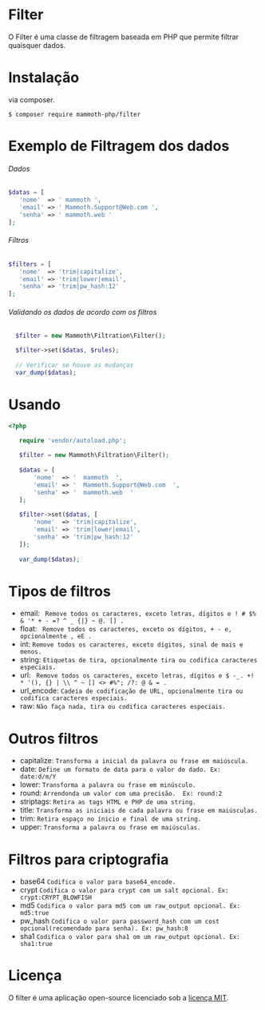 # Filter

O Filter é uma classe de filtragem baseada em PHP que permite filtrar quaisquer dados.

# Instalação

via composer.

```
$ composer require mammoth-php/filter
``` 

# Exemplo de Filtragem dos dados

###### Dados

``` php
$datas = [
   'nome'  => ' mammoth ',
   'email' => ' Mammoth.Support@Web.com ',
   'senha' => ' mammoth.web '
];
```

###### Filtros

``` php
$filters = [
   'nome'  => 'trim|capitalize',
   'email' => 'trim|lower|email',
   'senha' => 'trim|pw_hash:12'
];
 ```
 
 ###### Validando os dados de acordo com os filtros
 
 ``` php
   $filter = new Mammoth\Filtration\Filter();

   $filter->set($datas, $rules);
   
   // Verificar se houve as mudanças
   var_dump($datas);
 ```
 
 # Usando
 
 ``` php
 <?php
 
    require 'vendor/autoload.php';
    
    $filter = new Mammoth\Filtration\Filter();
    
    $datas = [
        'nome'  => '  mammoth  ',
        'email' => '  Mammoth.Support@Web.com  ',
        'senha' => '  mammoth.web  '
    ];
    
    $filter->set($datas, [
        'nome'  => 'trim|capitalize',
        'email' => 'trim|lower|email',
        'senha' => 'trim|pw_hash:12'
    ]);
    
    var_dump($datas);
```

# Tipos de filtros

* email:          ` Remove todos os caracteres, exceto letras, dígitos e ! # $% & '* + - =? ^ _ {|} ~ @. [] .`              
* float:          ` Remove todos os caracteres, exceto os dígitos, + - e, opcionalmente , eE .`  
* int:            ` Remove todos os caracteres, exceto dígitos, sinal de mais e menos. `
* string:         ` Etiquetas de tira, opcionalmente tira ou codifica caracteres especiais. ` 
* url:            ` Remove todos os caracteres, exceto letras, dígitos e $ -_. +! * '(), {} | \\ ^ ~ [] <> #%"; /?: @ & = .`  
* url_encode:     ` Cadeia de codificação de URL, opcionalmente tira ou codifica caracteres especiais. `
* raw:            ` Não faça nada, tira ou codifica caracteres especiais. `

# Outros filtros

* capitalize:     ` Transforma a inicial da palavra ou frase em maiúscula. `                         
* date:           ` Define um formato de data para o valor do dado. Ex: date:d/m/Y  `     
* lower:          ` Transforma a palavra ou frase em minúsculo. `    
* round:          ` Arrendonda um valor com uma precisão.  Ex: round:2  `  
* striptags:      ` Retira as tags HTML e PHP de uma string.  `           
* title:          ` Transforma as iniciais de cada palavra ou frase em maiúsculas. `
* trim:           ` Retira espaço no ínicio e final de uma string. `
* upper:          ` Transforma a palavra ou frase em maiúsculas. `

# Filtros para criptografia

* base64         ` Codifica o valor para base64_encode. `
* crypt          ` Codifica o valor para crypt com um salt opcional. Ex: crypt:CRYPT_BLOWFISH `
* md5            ` Codifica o valor para md5 com um raw_output opcional. Ex: md5:true `
* pw_hash        ` Codifica o valor para password_hash com um cost opcional(recomendado para senha). Ex: pw_hash:8 `
* sha1           ` Codifica o valor para sha1 om um raw_output opcional. Ex: sha1:true `

# Licença

O filter é uma aplicação open-source licenciado sob a [licença MIT](https://opensource.org/licenses/MIT).

